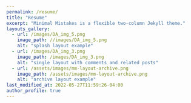 ```yaml
---
permalink: /resume/
title: "Resume"
excerpt: "Minimal Mistakes is a flexible two-column Jekyll theme."
layouts_gallery:
  - url: /images/DA_img_5.png
    image_path: //images/DA_img_5.png
    alt: "splash layout example"
  - url: /images/DA_img_3.png
    image_path: /images/DA_img_3.png
    alt: "single layout with comments and related posts"
  - url: /assets/images/mm-layout-archive.png
    image_path: /assets/images/mm-layout-archive.png
    alt: "archive layout example"
last_modified_at: 2022-05-27T11:59:26-04:00
author_profile: true
---
```

